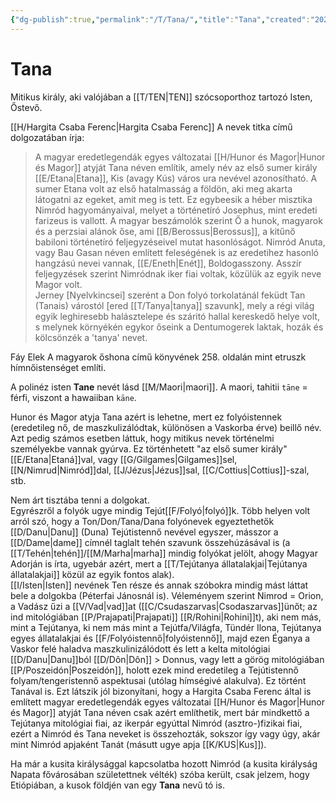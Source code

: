 ```yaml
---
{"dg-publish":true,"permalink":"/T/Tana/","title":"Tana","created":"2023-11-12T06:02","updated":"2024-02-13T02:31"}
---
```



# Tana

Mitikus király, aki valójában a [[T/TEN\|TEN]] szócsoporthoz tartozó Isten, Őstevő.  

[[H/Hargita Csaba Ferenc\|Hargita Csaba Ferenc]] A nevek titka című dolgozatában írja:  
> A magyar eredetlegendák egyes változatai [[H/Hunor és Magor\|Hunor és Magor]] atyját Tana néven említik, amely név az első sumer király [[E/Etana\|Etana]], Kis (avagy Kús) város ura nevével azonosítható. A sumer Etana volt az első hatalmasság a földön, aki meg akarta látogatni az egeket, amit meg is tett. Ez egybeesik a héber misztika Nimród hagyományaival, melyet a történetíró Josephus, mint eredeti farizeus is vallott. A magyar beszámolók szerint Ő a hunok, magyarok és a perzsiai alánok őse, ami [[B/Berossus\|Berossus]], a kitűnő babiloni történetíró feljegyzéseivel mutat hasonlóságot. Nimród Anuta, vagy Bau Gasan néven említett feleségének is az eredetihez hasonló hangzású nevei vannak, [[E/Eneth\|Enét]], Boldogasszony. Asszír feljegyzések szerint Nimródnak iker fiai voltak, közülük az egyik neve Magor volt.  
> Jerney \[Nyelvkincsei\] szerént a Don folyó torkolatánál feküdt Tan (Tanais) várostól \[ered [[T/Tanya\|tanya]] szavunk\], mely a régi világ egyik leghiresebb halásztelepe és száritó hallal kereskedő helye volt, s melynek környékén egykor őseink a Dentumogerek laktak, hozák és kölcsönzék a 'tanya' nevet.  

Fáy Elek A magyarok őshona című könyvének 258. oldalán mint etruszk hímnőistenséget említi.  

A polinéz isten **Tane** nevét lásd [[M/Maori\|maori]]. A maori, tahitii `tāne` = férfi, viszont a hawaiiban `kāne`.  

Hunor és Magor atyja Tana azért is lehetne, mert ez folyóistennek (eredetileg nő, de maszkulizálódtak, különösen a Vaskorba érve) beillő név. Azt pedig számos esetben láttuk, hogy mitikus nevek történelmi személyekbe vannak gyúrva. Ez történhetett "az első sumer király" [[E/Etana\|Etaná]]val, vagy [[G/Gilgames\|Gilgames]]sel, [[N/Nimrud\|Nimród]]dal, [[J/Jézus\|Jézus]]sal, [[C/Cottius\|Cottius]]-szal, stb.  

Nem árt tisztába tenni a dolgokat.  
Egyrészről a folyók ugye mindig Tejút[[F/Folyó\|folyó]]k. Több helyen volt arról szó, hogy a Ton/Don/Tana/Dana folyónevek egyeztethetők [[D/Danu\|Danu]] (Duna) Tejútistennő nevével egyszer, másszor a [[D/Dame\|dame]] címnél taglalt tehén szavunk összehúzásával is (a [[T/Tehén\|tehén]]/[[M/Marha\|marha]] mindig folyókat jelölt, ahogy Magyar Adorján is írta, ugyebár azért, mert a [[T/Tejútanya állatalakjai\|Tejútanya állatalakjai]] közül az egyik fontos alak).  
[[I/Isten\|Isten]] nevének Ten része és annak szóbokra mindig mást láttat bele a dolgokba (Péterfai Jánosnál is). Véleményem szerint Nimrod = Orion, a Vadász űzi a [[V/Vad\|vad]]at ([[C/Csudaszarvas\|Csodaszarvas]]ünőt; az ind mitológiában [[P/Prajapati\|Prajapati]] [[R/Rohini\|Rohini]]t), aki nem más, mint a Tejútanya, ki nem más mint a Tejútfa/Világfa, Tündér Ilona, Tejútanya egyes állatalakjai és [[F/Folyóistennő\|folyóistennő]], majd ezen Éganya a Vaskor felé haladva maszkulinizálódott és lett a kelta mitológiai [[D/Danu\|Danu]]ból [[D/Dôn\|Dôn]] > Donnus, vagy lett a görög mitológiában [[P/Poszeidón\|Poszeidón]], holott ezek mind eredetileg a Tejútistennő folyam/tengeristennő aspektusai (utólag hímségivé alakulva). Ez történt Tanával is. Ezt látszik jól bizonyítani, hogy a Hargita Csaba Ferenc által is említett magyar eredetlegendák egyes változatai [[H/Hunor és Magor\|Hunor és Magor]] atyját Tana néven csak azért említhetik, mert bár mindkettő a Tejútanya mitológiai fiai, az ikerpár egyúttal Nimród (asztro-)fizikai fiai, ezért a Nimród és Tana neveket is összehozták, sokszor így vagy úgy, akár mint Nimród apjaként Tanát (másutt ugye apja [[K/KUS\|Kus]]).  

Ha már a kusita királysággal kapcsolatba hozott Nimród (a kusita királyság Napata fővárosában születettnek vélték) szóba került, csak jelzem, hogy Etiópiában, a kusok földjén van egy **Tana** nevű tó is.  